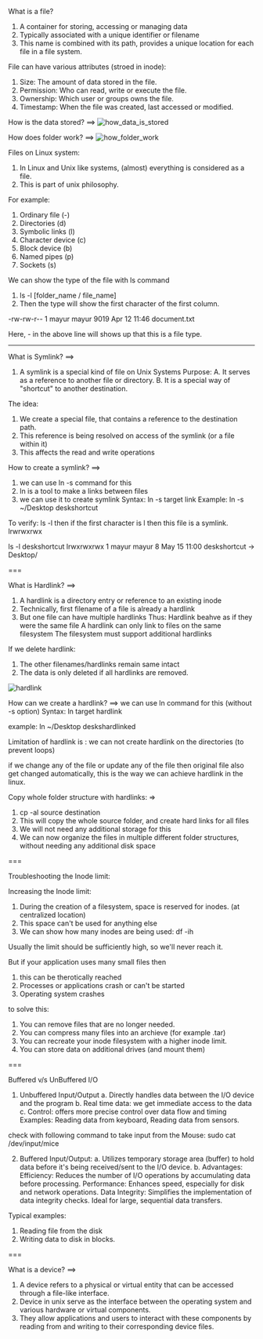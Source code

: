 What is a file?

1. A container for storing, accessing or managing data
2. Typically associated with a unique identifier or filename
3. This name is combined with its path, provides a unique location for each file in a file system.

File can have various attributes (stroed in inode):

1. Size: The amount of data stored in the file.
2. Permission: Who can read, write or execute the file.
3. Ownership: Which user or groups owns the file.
4. Timestamp: When the file was created, last accessed or modified.

How is the data stored?
==>
![how_data_is_stored](../images/Basics/how_data_is_stored.PNG)

How does folder work?
==>
![how_folder_work](../images/Basics/how_folder_works.PNG)

Files on Linux system:

1. In Linux and Unix like systems, (almost) everything is considered as a file.
2. This is part of unix philosophy.

For example:

1. Ordinary file (-)
2. Directories (d)
3. Symbolic links (l)
4. Character device (c)
5. Block device (b)
6. Named pipes (p)
7. Sockets (s)

We can show the type of the file with ls command

1. ls -l [folder_name / file_name]
2. Then the type will show the first character of the first column.

-rw-rw-r-- 1 mayur mayur 9019 Apr 12 11:46 document.txt

Here, - in the above line will shows up that this is a file type.

---

What is Symlink?
==>

1. A symlink is a special kind of file on Unix Systems
   Purpose:
   A. It serves as a reference to another file or directory.
   B. It is a special way of "shortcut" to another destination.

The idea:

1. We create a special file, that contains a reference to the destination path.
2. This reference is being resolved on access of the symlink (or a file within it)
3. This affects the read and write operations

How to create a symlink?
==>

1. we can use ln -s command for this
2. ln is a tool to make a links between files
3. we can use it to create symlink
   Syntax:
   ln -s target link
   Example:
   ln -s ~/Desktop deskshortcut

To verify:
ls -l
then if the first character is l then this file is a symlink.
lrwrwxrwx

ls -l deskshortcut
lrwxrwxrwx 1 mayur mayur 8 May 15 11:00 deskshortcut -> Desktop/

===

What is Hardlink?
==>

1. A hardlink is a directory entry or reference to an existing inode
2. Technically, first filename of a file is already a hardlink
3. But one file can have multiple hardlinks
   Thus:
   Hardlink beahve as if they were the same file
   A hardlink can only link to files on the same filesystem
   The filesystem must support additional hardlinks

If we delete hardlink:

1. The other filenames/hardlinks remain same intact
2. The data is only deleted if all hardlinks are removed.

![hardlink](../images/Basics/hardlink.png)

How can we create a hardlink?
==> we can use ln command for this (without -s option)
Syntax:
ln target hardlink

example:
ln ~/Desktop deskshardlinked

Limitation of hardlink is : we can not create hardlink on the directories (to prevent loops)

if we change any of the file or update any of the file then original file also get changed automatically, this is the way we can achieve hardlink in the linux.

Copy whole folder structure with hardlinks:
=>

1. cp -al source destination
2. This will copy the whole source folder, and create hard links for all files
3. We will not need any additional storage for this
4. We can now organize the files in multiple different folder structures, without needing any additional disk space

===

Troubleshooting the Inode limit:

Increasing the Inode limit:

1. During the creation of a filesystem, space is reserved for inodes. (at centralized location)
2. This space can't be used for anything else
3. We can show how many inodes are being used:
   df -ih

Usually the limit should be sufficiently high, so we'll never reach it.

But if your application uses many small files then

1. this can be therotically reached
2. Processes or applications crash or can't be started
3. Operating system crashes

to solve this:

1. You can remove files that are no longer needed.
2. You can compress many files into an archieve (for example .tar)
3. You can recreate your inode filesystem with a higher inode limit.
4. You can store data on additional drives (and mount them)

===

Buffered v/s UnBuffered I/O

1. Unbuffered Input/Output
   a. Directly handles data between the I/O device and the program
   b. Real time data: we get immediate access to the data
   c. Control: offers more precise control over data flow and timing
   Examples: Reading data from keyboard, Reading data from sensors.

check with following command to take input from the Mouse:
sudo cat /dev/input/mice

2. Buffered Input/Output:
   a. Utilizes temporary storage area (buffer) to hold data before it's being received/sent to the I/O device.
   b. Advantages:
   Efficiency: Reduces the number of I/O operations by accumulating data before processing.
   Performance: Enhances speed, especially for disk and network operations.
   Data Integrity: Simplifies the implementation of data integrity checks.
   Ideal for large, sequential data transfers.

Typical examples:

1. Reading file from the disk
2. Writing data to disk in blocks.

===

What is a device?
==>

1. A device refers to a physical or virtual entity that can be accessed through a file-like interface.
2. Device in unix serve as the interface between the operating system and various hardware or virtual components.
3. They allow applications and users to interact with these components by reading from and writing to their corresponding device files.
